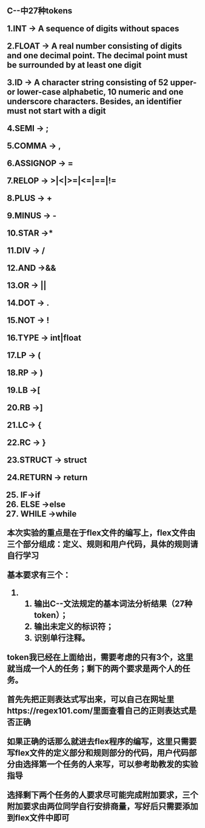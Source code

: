 <h2>C--中27种tokens

1.INT -> A sequence of digits without spaces

2.FLOAT -> A real number consisting of digits and one decimal point. The decimal point must be surrounded by at least one digit

3.ID -> A character string consisting of 52 upper- or lower-case alphabetic, 10 numeric and one underscore characters. Besides, an identifier must not start with a digit

4.SEMI -> ;

5.COMMA -> ,

6.ASSIGNOP -> =

7.RELOP -> >|<|>=|<=|==|!=

8.PLUS -> +

9.MINUS -> -

10.STAR ->*

11.DIV -> /

12.AND ->&&

13.OR -> ||

14.DOT -> .

15.NOT -> !

16.TYPE -> int|float

17.LP -> (

18.RP -> )

19.LB ->[

20.RB ->]

21.LC-> {

22.RC -> }

23.STRUCT -> struct

24.RETURN -> return

25. IF->if
26. ELSE ->else
27. WHILE ->while



本次实验的重点是在于flex文件的编写上，flex文件由三个部分组成：定义、规则和用户代码，具体的规则请自行学习

基本要求有三个：

1. 1. 输出C--文法规定的基本词法分析结果（27种token）；
   2. 输出未定义的标识符；
   3. 识别单行注释。

token我已经在上面给出，需要考虑的只有3个，这里就当成一个人的任务；剩下的两个要求是两个人的任务。

首先先把正则表达式写出来，可以自己在网址里https://regex101.com/里面查看自己的正则表达式是否正确

如果正确的话那么就进去flex程序的编写，这里只需要写flex文件的定义部分和规则部分的代码，用户代码部分由选择第一个任务的人来写，可以参考助教发的实验指导

选择剩下两个任务的人要求尽可能完成附加要求，三个附加要求由两位同学自行安排商量，写好后只需要添加到flex文件中即可



